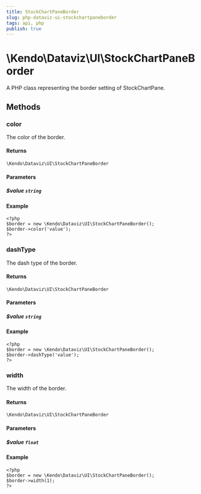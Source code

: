 ```yaml
---
title: StockChartPaneBorder
slug: php-dataviz-ui-stockchartpaneborder
tags: api, php
publish: true
---
```


# \Kendo\Dataviz\UI\StockChartPaneBorder

A PHP class representing the border setting of StockChartPane.


## Methods

### color
The color of the border.

#### Returns
`\Kendo\Dataviz\UI\StockChartPaneBorder`

#### Parameters

##### $value `string`



#### Example 
    <?php
    $border = new \Kendo\Dataviz\UI\StockChartPaneBorder();
    $border->color('value');
    ?>

### dashType
The dash type of the border.

#### Returns
`\Kendo\Dataviz\UI\StockChartPaneBorder`

#### Parameters

##### $value `string`



#### Example 
    <?php
    $border = new \Kendo\Dataviz\UI\StockChartPaneBorder();
    $border->dashType('value');
    ?>

### width
The width of the border.

#### Returns
`\Kendo\Dataviz\UI\StockChartPaneBorder`

#### Parameters

##### $value `float`



#### Example 
    <?php
    $border = new \Kendo\Dataviz\UI\StockChartPaneBorder();
    $border->width(1);
    ?>

 
